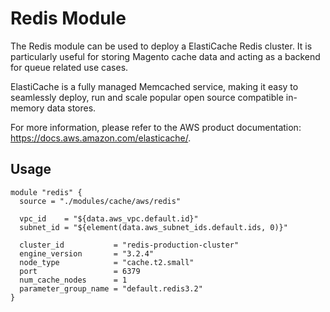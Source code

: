 # Redis Module

The Redis module can be used to deploy a ElastiCache Redis cluster. It is particularly
useful for storing Magento cache data and acting as a backend for queue related use cases.

ElastiCache is a fully managed Memcached service, making it easy to seamlessly deploy, run and
scale popular open source compatible in-memory data stores.

For more information, please refer to the AWS product documentation: https://docs.aws.amazon.com/elasticache/.

## Usage

```
module "redis" {
  source = "./modules/cache/aws/redis"

  vpc_id    = "${data.aws_vpc.default.id}"
  subnet_id = "${element(data.aws_subnet_ids.default.ids, 0)}"

  cluster_id           = "redis-production-cluster"
  engine_version       = "3.2.4"
  node_type            = "cache.t2.small"
  port                 = 6379
  num_cache_nodes      = 1
  parameter_group_name = "default.redis3.2"
}
```

